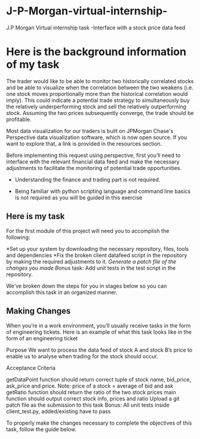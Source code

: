 # J-P-Morgan-virtual-internship-
J.P Morgan Virtual internship task -Interface with a stock price data feed

# Here is the background information of my task
The trader would like to be able to monitor two historically correlated stocks and be able to visualize when the correlation between the two weakens (i.e. one stock moves proportionally more than the historical correlation would imply). This could indicate a potential trade strategy to simultaneously buy the relatively underperforming stock and sell the relatively outperforming stock. Assuming the two prices subsequently converge, the trade should be profitable.

Most data visualization for our traders is built on JPMorgan Chase's Perspective data visualization software, which is now open source. If you want to explore that, a link is provided in the resources section. 

Before implementing this request using perspective, first you’ll need to interface with the relevant financial data feed and make the necessary adjustments to facilitate the monitoring of potential trade opportunities.

* Understanding the finance and trading part is not required.

* Being familiar with python scripting language and command line basics is not required as you will be guided in this exercise

## Here is my task
For the first module of this project will need you to accomplish the following:

*Set up your system by downloading the necessary repository, files, tools and dependencies
*Fix the broken client datafeed script in the repository by making the required adjustments to it.
*Generate a patch file of the changes you made
B*onus task: Add unit tests in the test script in the repository.

We've broken down the steps for you in stages below so you can accomplish this task in an organized manner.


## Making Changes

When you’re in a work environment, you’ll usually receive tasks in the form of engineering tickets. Here is an example of what this task looks like in the form of an engineering ticket

Purpose
We want to process the data feed of stock A and stock B’s price to enable us to analyse when trading for the stock should occur.

Acceptance Criteria

getDataPoint function should return correct tuple of stock name, bid_price, ask_price and price. Note: price of a stock = average of bid and ask
getRatio function should return the ratio of the two stock prices
main function should output correct stock info, prices and ratio
Upload a git patch file as the submission to this task
Bonus: All unit tests inside client_test.py, added/existing have to pass


To properly make the changes necessary to complete the objectives of this task, follow the guide below.

